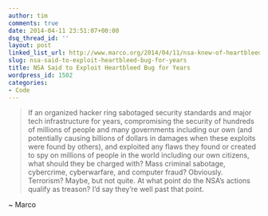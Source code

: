 ```yaml
---
author: tim
comments: true
date: 2014-04-11 23:51:07+00:00
dsq_thread_id: ''
layout: post
linked_list_url: http://www.marco.org/2014/04/11/nsa-knew-of-heartbleed
slug: nsa-said-to-exploit-heartbleed-bug-for-years
title: NSA Said to Exploit Heartbleed Bug for Years
wordpress_id: 1502
categories:
- Code
---
```


> If an organized hacker ring sabotaged security standards and major tech
infrastructure for years, compromising the security of hundreds of millions of
people and many governments including our own (and potentially causing
billions of dollars in damages when these exploits were found by others), and
exploited any flaws they found or created to spy on millions of people in the
world including our own citizens, what should they be charged with?     Mass
criminal sabotage, cybercrime, cyberwarfare, and computer fraud? Obviously.
Terrorism? Maybe, but not quite.     At what point do the NSA’s actions
qualify as treason?     I’d say they’re well past that point.

~ Marco